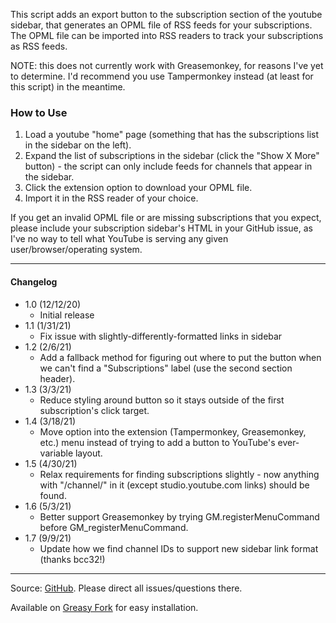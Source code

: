 This script adds an export button to the subscription section of the youtube sidebar, that generates an OPML file of RSS feeds for your subscriptions. The OPML file can be imported into RSS readers to track your subscriptions as RSS feeds.

NOTE: this does not currently work with Greasemonkey, for reasons I've yet to determine. I'd recommend you use Tampermonkey instead (at least for this script) in the meantime.

### How to Use
1. Load a youtube "home" page (something that has the subscriptions list in the sidebar on the left).
2. Expand the list of subscriptions in the sidebar (click the "Show X More" button) - the script can only include feeds for channels that appear in the sidebar.
3. Click the extension option to download your OPML file.
4. Import it in the RSS reader of your choice.

If you get an invalid OPML file or are missing subscriptions that you expect, please include your subscription sidebar's HTML in your GitHub issue, as I've no way to tell what YouTube is serving any given user/browser/operating system.

---

#### Changelog
* 1.0 (12/12/20)
  * Initial release
* 1.1 (1/31/21)
  * Fix issue with slightly-differently-formatted links in sidebar
* 1.2 (2/6/21)
  * Add a fallback method for figuring out where to put the button when we can't find a "Subscriptions" label (use the second section header).
* 1.3 (3/3/21)
  * Reduce styling around button so it stays outside of the first subscription's click target.
* 1.4 (3/18/21)
  * Move option into the extension (Tampermonkey, Greasemonkey, etc.) menu instead of trying to add a button to YouTube's ever-variable layout.
* 1.5 (4/30/21)
  * Relax requirements for finding subscriptions slightly - now anything with "/channel/" in it (except studio.youtube.com links) should be found.
* 1.6 (5/3/21)
  * Better support Greasemonkey by trying GM.registerMenuCommand before GM_registerMenuCommand.
* 1.7 (9/9/21)
  * Update how we find channel IDs to support new sidebar link format (thanks bcc32!)

---

Source: [GitHub](https://github.com/theborg3of5/Userscripts/tree/master/youtubeRSSExport ). Please direct all issues/questions there.

Available on [Greasy Fork](https://greasyfork.org/en/scripts/418574-export-youtube-subscriptions-to-rss-opml ) for easy installation.